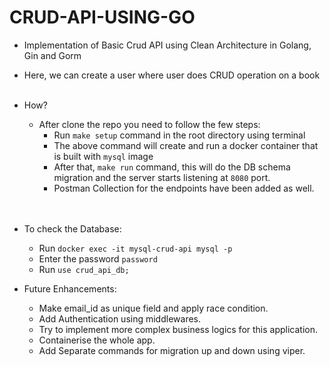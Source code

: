 # CRUD-API-USING-GO

- Implementation of Basic Crud API using Clean Architecture in Golang, Gin and Gorm
- Here, we can create a user where user does CRUD operation on a book<br><br>

- How?
    - After clone the repo you need to follow the few steps:
        - Run `make setup` command in the root directory using terminal
        - The above command will create and run a docker container that is built with `mysql` image
        - After that, `make run` command, this will do the DB schema migration and the server starts listening at `8080` port.
        - Postman Collection for the endpoints have been added as well.<br><br><br>

- To check the Database:
    - Run `docker exec -it mysql-crud-api mysql -p`
    - Enter the password `password`
    - Run `use crud_api_db;`
    
- Future Enhancements:
    - Make email_id as unique field and apply race condition.
    - Add Authentication using middlewares.
    - Try to implement more complex business logics for this application.
    - Containerise the whole app.
    - Add Separate commands for migration up and down using viper.